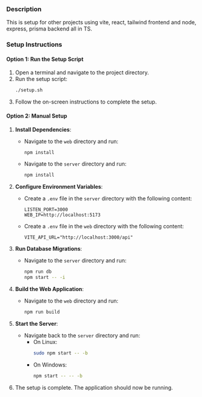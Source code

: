 ### Description

This is setup for other projects using vite, react, tailwind frontend and node, express, prisma backend all in TS.

### Setup Instructions

#### Option 1: Run the Setup Script

1. Open a terminal and navigate to the project directory.
2. Run the setup script:
   ```bash
   ./setup.sh
   ```
3. Follow the on-screen instructions to complete the setup.

#### Option 2: Manual Setup

1. **Install Dependencies**:
   - Navigate to the `web` directory and run:
     ```bash
     npm install
     ```
   - Navigate to the `server` directory and run:
     ```bash
     npm install
     ```

2. **Configure Environment Variables**:
   - Create a `.env` file in the `server` directory with the following content:
     ```
     LISTEN_PORT=3000
     WEB_IP=http://localhost:5173
     ```
   - Create a `.env` file in the `web` directory with the following content:
     ```
     VITE_API_URL="http://localhost:3000/api"
     ```

3. **Run Database Migrations**:
   - Navigate to the `server` directory and run:
     ```bash
     npm run db
     npm start -- -i
     ```

4. **Build the Web Application**:
   - Navigate to the `web` directory and run:
     ```bash
     npm run build
     ```

5. **Start the Server**:
   - Navigate back to the `server` directory and run:
     - On Linux:
       ```bash
       sudo npm start -- -b
       ```
     - On Windows:
       ```bash
       npm start -- -- -b
       ```

6. The setup is complete. The application should now be running.
